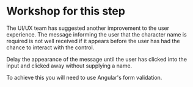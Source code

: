 # Workshop for this step

The UI/UX team has suggested another improvement to the user experience.
The message informing the user that the character name is required is not well
received if it appears before the user has had the chance to interact with
the control.

Delay the appearance of the message until the user has clicked into the input
and clicked away without supplying a name.

To achieve this you will need to use Angular's form validation.
